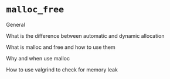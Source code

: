 # `malloc_free`

General

What is the difference between automatic and dynamic allocation

What is malloc and free and how to use them

Why and when use malloc

How to use valgrind to check for memory leak
